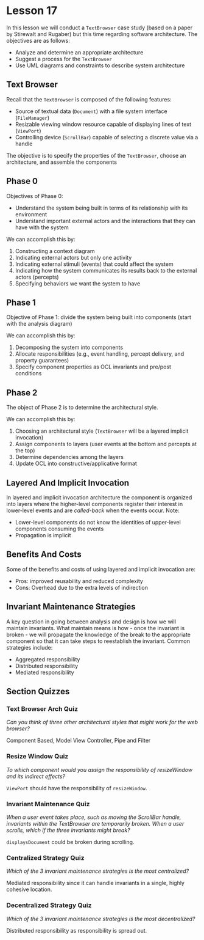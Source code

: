 # Lesson 17

In this lesson we will conduct a `TextBrowser` case study (based on a paper by Stirewalt and Rugaber) but this time regarding software architecture. The objectives are as follows:

- Analyze and determine an appropriate architecture
- Suggest a process for the `TextBrowser`
- Use UML diagrams and constraints to describe system architecture

## Text Browser

Recall that the `TextBrowser` is composed of the following features:

- Source of textual data (`Document`) with a file system interface (`FileManager`)
- Resizable viewing window resource capable of displaying lines of text (`ViewPort`)
- Controlling device (`ScrollBar`) capable of selecting a discrete value via a handle

The objective is to specify the properties of the `TextBrowser`, choose an architecture, and assemble the components

## Phase 0

Objectives of Phase 0:

- Understand the system being built in terms of its relationship with its environment
- Understand important external actors and the interactions that they can have with the system

We can accomplish this by:

1. Constructing a context diagram
2. Indicating external actors but only one activity
3. Indicating external stimuli (events) that could affect the system
4. Indicating how the system communicates its results back to the external actors (percepts)
5. Specifying behaviors we want the system to have

## Phase 1

Objective of Phase 1: divide the system being built into components (start with the analysis diagram)

We can accomplish this by:

1. Decomposing the system into components
2. Allocate responsibilities (e.g., event handling, percept delivery, and property guarantees)
3. Specify component properties as OCL invariants and pre/post conditions

## Phase 2

The object of Phase 2 is to determine the architectural style.

We can accomplish this by:

1. Choosing an architectural style (`TextBrowser` will be a layered implicit invocation)
2. Assign components to layers (user events at the bottom and percepts at the top)
3. Determine dependencies among the layers
4. Update OCL into constructive/applicative format

## Layered And Implicit Invocation

In layered and implicit invocation architecture the component is organized into layers where the higher-level components register their interest in lower-level events and are _called-back_ when the events occur. Note:

- Lower-level components do not know the identities of upper-level components consuming the events
- Propagation is implicit

## Benefits And Costs

Some of the benefits and costs of using layered and implicit invocation are:

- Pros: improved reusability and reduced complexity
- Cons: Overhead due to the extra levels of indirection

## Invariant Maintenance Strategies

A key question in going between analysis and design is how we will maintain invariants. What maintain means is how - once the invariant is broken - we will propagate the knowledge of the break to the appropriate component so that it can take steps to reestablish the invariant. Common strategies include:

- Aggregated responsibility
- Distributed responsibility
- Mediated responsibility

## Section Quizzes

### Text Browser Arch Quiz

_Can you think of three other architectural styles that might work for the web browser?_

Component Based, Model View Controller, Pipe and Filter

### Resize Window Quiz

_To which component would you assign the responsibility of resizeWindow and its indirect effects?_

`ViewPort` should have the responsibility of `resizeWindow`.

### Invariant Maintenance Quiz

_When a user event takes place, such as moving the ScrollBar handle, invariants within the TextBrowser are temporarily broken. When a user scrolls, which if the three invariants might break?_

`displaysDocument` could be broken during scrolling.

### Centralized Strategy Quiz

_Which of the 3 invariant maintenance strategies is the most centralized?_

Mediated responsibility since it can handle invariants in a single, highly cohesive location.

### Decentralized Strategy Quiz

_Which of the 3 invariant maintenance strategies is the most decentralized?_

Distributed responsibility as responsibility is spread out.
